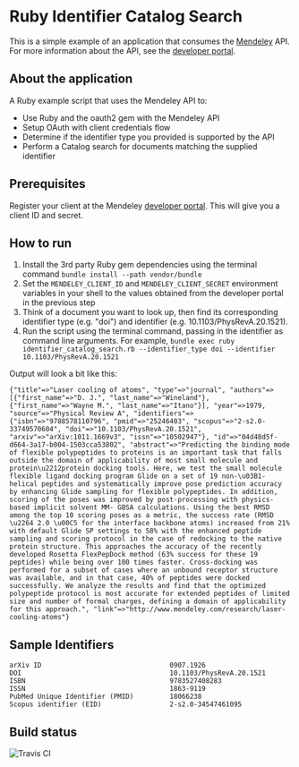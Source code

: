 # Ruby Identifier Catalog Search

This is a simple example of an application that consumes the [Mendeley](http://www.mendeley.com) API.  For more information about the API, see the [developer portal](http://dev.mendeley.com).

## About the application

A Ruby example script that uses the Mendeley API to:

*   Use Ruby and the oauth2 gem with the Mendeley API
*   Setup OAuth with client credentials flow
*   Determine if the identifier type you provided is supported by the API
*   Perform a Catalog search for documents matching the supplied identifier


## Prerequisites

Register your client at the Mendeley [developer portal](http://dev.mendeley.com/yourapps.html).  This will give you a client ID and secret.

## How to run 

1. Install the 3rd party Ruby gem dependencies using the terminal command `bundle install --path vendor/bundle`
2. Set the `MENDELEY_CLIENT_ID` and `MENDELEY_CLIENT_SECRET` environment variables in your shell to the values obtained from the developer portal in the previous step
3. Think of a document you want to look up, then find its corresponding identifier type (e.g. "doi") and identifier (e.g. 10.1103/PhysRevA.20.1521).
4. Run the script using the terminal command, passing in the identifier as command line arguments. For example, `bundle exec ruby identifier_catalog_search.rb --identifier_type doi --identifier 10.1103/PhysRevA.20.1521`

Output will look a bit like this:

	{"title"=>"Laser cooling of atoms", "type"=>"journal", "authors"=>[{"first_name"=>"D. J.", "last_name"=>"Wineland"}, {"first_name"=>"Wayne M.", "last_name"=>"Itano"}], "year"=>1979, "source"=>"Physical Review A", "identifiers"=>{"isbn"=>"9788578110796", "pmid"=>"25246403", "scopus"=>"2-s2.0-33749570604", "doi"=>"10.1103/PhysRevA.20.1521", "arxiv"=>"arXiv:1011.1669v3", "issn"=>"10502947"}, "id"=>"04d48d5f-d664-3a17-b004-1503cca53802", "abstract"=>"Predicting the binding mode of flexible polypeptides to proteins is an important task that falls outside the domain of applicability of most small molecule and protein\u2212protein docking tools. Here, we test the small molecule flexible ligand docking program Glide on a set of 19 non-\u03B1-helical peptides and systematically improve pose prediction accuracy by enhancing Glide sampling for flexible polypeptides. In addition, scoring of the poses was improved by post-processing with physics-based implicit solvent MM- GBSA calculations. Using the best RMSD among the top 10 scoring poses as a metric, the success rate (RMSD \u2264 2.0 \u00C5 for the interface backbone atoms) increased from 21% with default Glide SP settings to 58% with the enhanced peptide sampling and scoring protocol in the case of redocking to the native protein structure. This approaches the accuracy of the recently developed Rosetta FlexPepDock method (63% success for these 19 peptides) while being over 100 times faster. Cross-docking was performed for a subset of cases where an unbound receptor structure was available, and in that case, 40% of peptides were docked successfully. We analyze the results and find that the optimized polypeptide protocol is most accurate for extended peptides of limited size and number of formal charges, defining a domain of applicability for this approach.", "link"=>"http://www.mendeley.com/research/laser-cooling-atoms"}

	
## Sample Identifiers

	arXiv ID                                0907.1926
	DOI                                     10.1103/PhysRevA.20.1521
	ISBN                                    9783527408283
	ISSN                                    1863-9119
	PubMed Unique Identifier (PMID)         18066238
	Scopus identifier (EID)                 2-s2.0-34547461095

## Build status

![Travis CI](https://travis-ci.org/Mendeley/mendeley-api-ruby-example.svg?branch=master)
